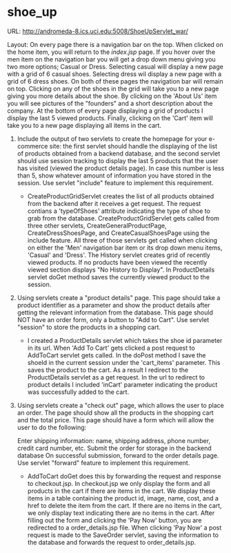 # shoe_up
URL: http://andromeda-8.ics.uci.edu:5008/ShoeUpServlet_war/

Layout: On every page there is a navigation bar on the top. When clicked on the home item, you will return to the 
*index.jsp* page. If you hover over the men item on the navigation bar you will get a drop down menu giving you
two more options; Casual or Dress. Selecting casual will display a new page with a grid of 6 casual shoes. Selecting
dress wil display a new page with a grid of 6 dress shoes. On both of these pages the navigation bar will remain on
top. Clicking on any of the shoes in the grid will take you to a new page giving you more details about the shoe.
By clicking on the 'About Us' item you will see pictures of the "founders" and a short description about 
the company. At the bottom of every page displaying a grid of products I display
the last 5 viewed products. Finally, clicking on the 'Cart' item will take you to a new page displaying all items in the cart.

1. Include the output of two servlets to create the homepage for your e-commerce site: the first servlet should handle the displaying of the list of products obtained from a backend database, and the second servlet should use session tracking to display the last 5 products that the user has visited (viewed the product details page). In case this number is less than 5, show whatever amount of information you have stored in the session. Use servlet "include" feature to implement this requirement.
    * CreateProductGridServlet creates the list of all products obtained
     from the backend after it receives a get request. The request contians
     a 'typeOfShoes' attribute indicating the type of shoe to grab from the
     database. CreateProductGridServlet gets called from three other servlets,
      CreateGeneralProductPage, CreateDressShoesPage, and CreateCasualShoesPage
      using the include feature. All three of those servlets get called when clicking
       on either the 'Men' navigation bar item or its drop down menu items,
       'Casual' and 'Dress'. The History servlet creates grid of recently 
      viewed products. If no products have been viewed the recently viewed section displays "No History to Display".
      In ProductDetails servlet doGet method saves the currently viewed product to the session.

2. Using servlets create a "product details" page. This page should take a product identifier as a parameter and show the product details after getting the relevant information from the database. This page should NOT have an order form, only a button to "Add to Cart". Use servlet "session" to store the products in a shopping cart.
    * I created a ProductDetails servlet which takes the shoe id parameter in its url. 
    When 'Add To Cart' gets clicked a post request to AddToCart servlet gets called.
    In the doPost method I save the shoeId in the current session under the 'cart_items'
    parameter. This saves the product to the cart. As a result I redirect to the ProductDetails 
    servlet as a get request. In the url to redirect to product details I included 'inCart' 
    parameter indicating the product was successfully added to the cart.

3. Using servlets create a "check out" page, which allows the user to place an order. The page should show all the products in the shopping cart and the total price. This page should have a form which will allow the user to do the following:
    
    Enter shipping information: name, shipping address, phone number, credit card number, etc.
    Submit the order for storage in the backend database
    On successful submission, forward to the order details page. Use servlet "forward" feature to implement this requirement. 

    * AddToCart doGet does this by forwarding the request and response to checkout.jsp.
    In checkout.jsp we only display the form and all products in the cart if there are items in the cart.
    We display these items in a table containing the product id, image, name, cost, and a href to
    delete the item from the cart. If there are no items in the cart, we only display text indicating 
    there are no items in the cart. After filling out the form and clicking
    the 'Pay Now' button, you are redirected to a order_details.jsp file.
    When clicking 'Pay Now' a post request is made to the SaveOrder servlet,
    saving the information to the database and forwards the request to order_details.jsp.